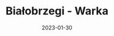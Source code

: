 ---
title: Białobrzegi - Warka
category: "Trasy dwudniowe"
rafting_time: 13 - 14
route_length: 45,7
price: 150
date: 2023-01-30
---